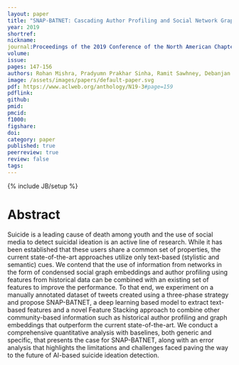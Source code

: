 ```yaml
---
layout: paper
title: "SNAP-BATNET: Cascading Author Profiling and Social Network Graphs for Suicide Ideation Detection on Social Media"
year: 2019
shortref: 
nickname: 
journal:Proceedings of the 2019 Conference of the North American Chapter of the Association for Computational Linguistics: Student Research Workshop
volume: 
issue: 
pages: 147-156
authors: Rohan Mishra, Pradyumn Prakhar Sinha, Ramit Sawhney, Debanjan Mahata, Puneet Mathur, Rajiv Ratn Shah
image: /assets/images/papers/default-paper.svg
pdf: https://www.aclweb.org/anthology/N19-3#page=159
pdflink: 
github:
pmid: 
pmcid: 
f1000: 
figshare: 
doi: 
category: paper
published: true
peerreview: true
review: false
tags: 
---
```

{% include JB/setup %}

# Abstract 

Suicide is a leading cause of death among youth and the use of social media to detect suicidal ideation is an active line of research. While it has been established that these users share a common set of properties, the current state-of-the-art approaches utilize only text-based (stylistic and semantic) cues. We contend that the use of information from networks in the form of condensed social graph embeddings and author profiling using features from historical data can be combined with an existing set of features to improve the performance. To that end, we experiment on a manually annotated dataset of tweets created using a three-phase strategy and propose SNAP-BATNET, a deep learning based model to extract text-based features and a novel Feature Stacking approach to combine other community-based information such as historical author profiling and graph embeddings that outperform the current state-of-the-art. We conduct a comprehensive quantitative analysis with baselines, both generic and specific, that presents the case for SNAP-BATNET, along with an error analysis that highlights the limitations and challenges faced paving the way to the future of AI-based suicide ideation detection.
